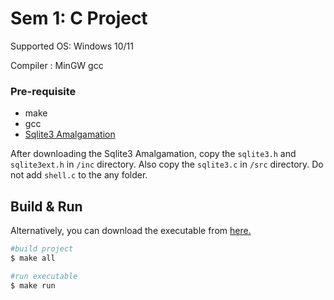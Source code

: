 # Sem 1: C Project

Supported OS: Windows 10/11

Compiler : MinGW gcc

### Pre-requisite

-  make
-  gcc
-  [Sqlite3 Amalgamation](https://www.sqlite.org/amalgamation.html)

After downloading the Sqlite3 Amalgamation, copy the `sqlite3.h` and `sqlite3ext.h` in `/inc` directory. Also copy the `sqlite3.c` in `/src` directory. Do not add `shell.c` to the any folder.

## Build & Run

Alternatively, you can download the executable from [here.]()

```bash
#build project
$ make all

#run executable
$ make run
```
